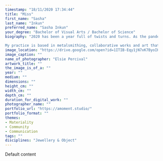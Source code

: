 ```yaml
---
timestamp: "18/11/2020 17:34:44"
title: "Miss"
first_name: "Sasha"
last_name: "Inkun"
preferred_name: "Sasha Inkun"
your_degree: "Bachelor of Visual Arts / Bachelor of Science"
biography: "2020 has been a year full of twists and turns. As the pandemic changes so many aspects of our lives, we haven’t been able to come together and celebrate this year. In response to this I have invited the audience to celebrate all these lost moments with me, together/apart. The aim of my work is to bring together stories of celebration. To collect them, to share them and to wear them. 

My practice is based in metalsmithing, collaborative works and art that invites interaction. This is difficult in the current pandemic context. We cannot come together, and we cannot touch and experience things firsthand. But we can share in stories and objects, like we have for millennia."
image_location: "https://drive.google.com/open?id=1ITIB-Eqy1jN7xK7ByoIHFE8Ln0VkbOz4"
image_caption: ""
name_of_photographer: "Elsie Percival"
artwork_title: ""
the_image_is_of_a: ""
year: ""
medium: ""
dimensions: ""
height_cm: ""
width_cm: ""
depth_cm: ""
duration_for_digital_work: ""
photographer_name: ""
portfolio_url: "https://amoment.studio/"
portfolio_format: ""
themes:
- Materiality
- Community
- Communication
tags: ""
disciplines: "Jewellery & Object"
---
```


Default content